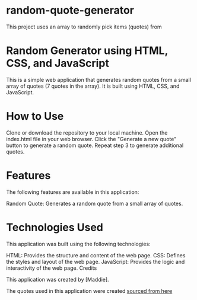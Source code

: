 # random-quote-generator

This project uses an array to randomly pick items (quotes) from

# Random Generator using HTML, CSS, and JavaScript
This is a simple web application that generates random quotes from a small array of quotes (7 quotes in the array). It is built using HTML, CSS, and JavaScript.

# How to Use
Clone or download the repository to your local machine.
Open the index.html file in your web browser.
Click the "Generate a new quote" button to generate a random quote.
Repeat step 3 to generate additional quotes.

# Features
The following features are available in this application:

Random Quote: Generates a random quote from a small array of quotes.

# Technologies Used
This application was built using the following technologies:

HTML: Provides the structure and content of the web page.
CSS: Defines the styles and layout of the web page.
JavaScript: Provides the logic and interactivity of the web page.
Credits

This application was created by [Maddie].

The quotes used in this application were created [sourced from here](https://www.growthengineering.co.uk/70-quotes-about-learning/#:~:text=Learning%20Quotes%3A%20The%20All%2DTime,Jiddu%20Krishnamurti)
